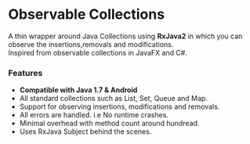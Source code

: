 # Observable Collections
A thin wrapper around Java Collections using <b>RxJava2</b> in which you can observe the insertions,removals and modifications.<br/>Inspired from observable collections in JavaFX and C#.<br/>

<h3>Features</h3>
<ul>
<li><b>Compatible with Java 1.7 & Android</b></li>
<li>All standard collections such as List, Set, Queue and Map.</li>
<li>Support for observing insertions, modifications and removals.</li>
<li>All errors are handled. i.e No runtime crashes.</li>
<li>Minimal overhead with method count around hundread.</li>
<li>Uses RxJava Subject behind the scenes.</li>
</ul>